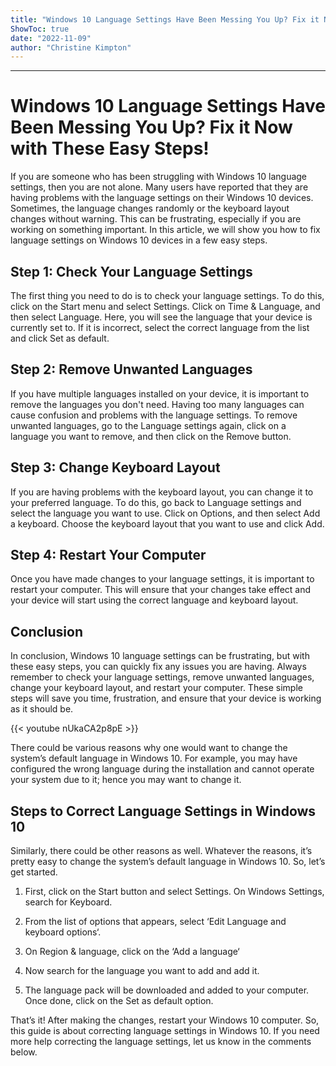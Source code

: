 ```yaml
---
title: "Windows 10 Language Settings Have Been Messing You Up? Fix it Now with These Easy Steps!"
ShowToc: true 
date: "2022-11-09"
author: "Christine Kimpton"
---
```

*****
# Windows 10 Language Settings Have Been Messing You Up? Fix it Now with These Easy Steps!

If you are someone who has been struggling with Windows 10 language settings, then you are not alone. Many users have reported that they are having problems with the language settings on their Windows 10 devices. Sometimes, the language changes randomly or the keyboard layout changes without warning. This can be frustrating, especially if you are working on something important. In this article, we will show you how to fix language settings on Windows 10 devices in a few easy steps.

## Step 1: Check Your Language Settings

The first thing you need to do is to check your language settings. To do this, click on the Start menu and select Settings. Click on Time & Language, and then select Language. Here, you will see the language that your device is currently set to. If it is incorrect, select the correct language from the list and click Set as default.

## Step 2: Remove Unwanted Languages

If you have multiple languages installed on your device, it is important to remove the languages you don't need. Having too many languages can cause confusion and problems with the language settings. To remove unwanted languages, go to the Language settings again, click on a language you want to remove, and then click on the Remove button.

## Step 3: Change Keyboard Layout

If you are having problems with the keyboard layout, you can change it to your preferred language. To do this, go back to Language settings and select the language you want to use. Click on Options, and then select Add a keyboard. Choose the keyboard layout that you want to use and click Add.

## Step 4: Restart Your Computer

Once you have made changes to your language settings, it is important to restart your computer. This will ensure that your changes take effect and your device will start using the correct language and keyboard layout.

## Conclusion

In conclusion, Windows 10 language settings can be frustrating, but with these easy steps, you can quickly fix any issues you are having. Always remember to check your language settings, remove unwanted languages, change your keyboard layout, and restart your computer. These simple steps will save you time, frustration, and ensure that your device is working as it should be.

{{< youtube nUkaCA2p8pE >}} 



There could be various reasons why one would want to change the system’s default language in Windows 10. For example, you may have configured the wrong language during the installation and cannot operate your system due to it; hence you may want to change it.

 
## Steps to Correct Language Settings in Windows 10


Similarly, there could be other reasons as well. Whatever the reasons, it’s pretty easy to change the system’s default language in Windows 10. So, let’s get started.
1. First, click on the Start button and select Settings. On Windows Settings, search for Keyboard.
2. From the list of options that appears, select ‘Edit Language and keyboard options‘.

3. On Region & language, click on the ‘Add a language‘

4. Now search for the language you want to add and add it.

5. The language pack will be downloaded and added to your computer. Once done, click on the Set as default option.

That’s it! After making the changes, restart your Windows 10 computer.
So, this guide is about correcting language settings in Windows 10. If you need more help correcting the language settings, let us know in the comments below.




